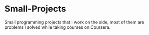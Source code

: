 # Small-Projects
Small programming projects that I work on the side, most of them are problems I solved while taking courses on Coursera.

